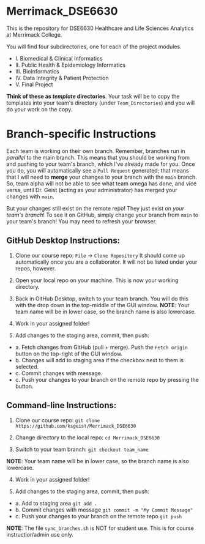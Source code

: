 # Merrimack_DSE6630
This is the repository for DSE6630 Healthcare and Life Sciences Analytics at Merrimack College.

You will find four subdirectories, one for each of the project modules. 
* I. Biomedical & Clinical Informatics
* II. Public Health & Epidemiology Informatics
* III. Bioinformatics
* IV. Data Integrity & Patient Protection
* V. Final Project

__Think of these as _template_ directories__. Your task will be to copy the templates into your team's directory (under `Team_Directories`) and you will do your work on the copy.

# Branch-specific Instructions
Each team is working on their own branch. Remember, branches run in _parallel_ to the main branch. This means that you should be working from and pushing to your team's branch, which I've already made for you. Once you do, you will automatically see a `Pull Request` generated; that means that I will need to __merge__ your changes to your branch with the `main` branch. So, team alpha will not be able to see what team omega has done, and vice versa, until Dr. Geist (acting as your administrator) has merged your changes with `main`. 

But your changes still exist on the remote repo! They just exist on _your team's branch_! To see it on GitHub, simply change your branch from `main` to your team's branch! You may need to refresh your browser.

## GitHub Desktop Instructions:
1. Clone our course repo:
`File` -> `Clone Repository`
It should come up automatically once you are a collaborator. It will not be listed under your repos, however.

2. Open your local repo on your machine. This is now your working directory.

3. Back in GitHub Desktop, switch to your team branch. You will do this with the drop down in the top-middle of the GUI window. 
__NOTE__: Your team name will be in lower case, so the branch name is also lowercase.
 
4. Work in your assigned folder!

5. Add changes to the staging area, commit, then push:
 - a. Fetch changes from GitHub (pull + merge). Push the `Fetch origin` button on the top-right of the GUI window. 
 - b. Changes will add to staging area if the checkbox next to them is selected.
 - c. Commit changes with message.
 - c. Push your changes to your branch on the remote repo by pressing the button.

## Command-line Instructions:

1. Clone our course repo:
`git clone https://github.com/ksgeist/Merrimack_DSE6630`

2. Change directory to the local repo:
`cd Merrimack_DSE6630`

3. Switch to your team branch:
`git checkout team_name`

__NOTE__: Your team name will be in lower case, so the branch name is also lowercase.

4. Work in your assigned folder!

5. Add changes to the staging area, commit, then push:
 - a. Add to staging area
`git add .`
 - b. Commit changes with message
`git commit -m "My Commit Message"`
 - c. Push your changes to your branch on the remote repo
`git push`

__NOTE__: The file `sync_branches.sh` is NOT for student use. This is for course instructior/admin use only.



